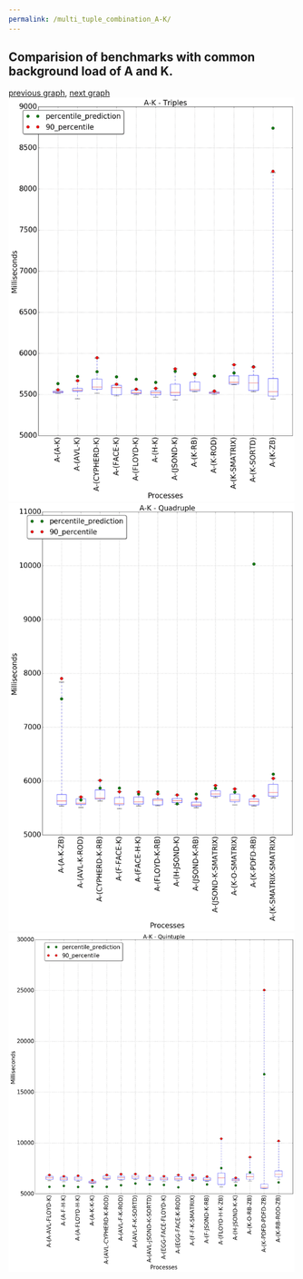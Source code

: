 ```yaml
---
permalink: /multi_tuple_combination_A-K/
---
```



 ## Comparision of benchmarks with common background load of A and K.

[previous graph](../multi_tuple_combination_A-JSOND/), [next graph](../multi_tuple_combination_A-O/)
![graph figure](./images/triple/A/A-K_box.png)![graph figure](./images/quadruple/A/A-K_box.png)![graph figure](./images/quintuple/A/A-K_box.png)